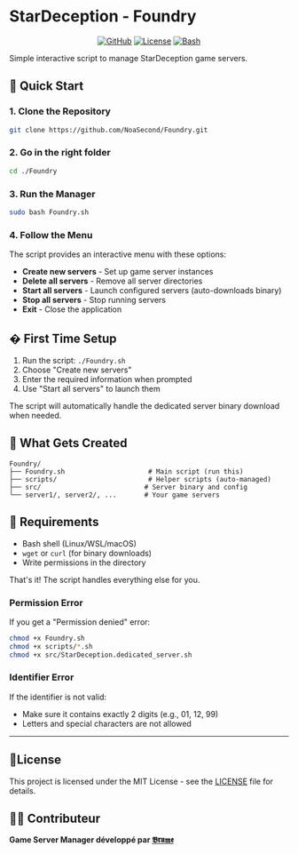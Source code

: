 # StarDeception - Foundry

<div align="center">

[![GitHub](https://img.shields.io/badge/GitHub-NoaSecond%2FFoundry-blue?style=flat-square&logo=github)](https://github.com/NoaSecond/Foundry)
[![License](https://img.shields.io/badge/License-MIT-green?style=flat-square)](LICENSE)
[![Bash](https://img.shields.io/badge/Bash-5.0+-brightgreen?style=flat-square&logo=gnu-bash)](https://www.gnu.org/software/bash/)

</div>

Simple interactive script to manage StarDeception game servers.

## 🚀 Quick Start

### 1. Clone the Repository
```bash
git clone https://github.com/NoaSecond/Foundry.git
```

### 2. Go in the right folder
```bash
cd ./Foundry
```

### 3. Run the Manager
```bash
sudo bash Foundry.sh
```

### 4. Follow the Menu
The script provides an interactive menu with these options:
- **Create new servers** - Set up game server instances
- **Delete all servers** - Remove all server directories
- **Start all servers** - Launch configured servers (auto-downloads binary)
- **Stop all servers** - Stop running servers
- **Exit** - Close the application

## � First Time Setup

1. Run the script: `./Foundry.sh`
2. Choose "Create new servers"
3. Enter the required information when prompted
4. Use "Start all servers" to launch them

The script will automatically handle the dedicated server binary download when needed.

## 📁 What Gets Created

```
Foundry/
├── Foundry.sh                     # Main script (run this)
├── scripts/                       # Helper scripts (auto-managed)
├── src/                          # Server binary and config
└── server1/, server2/, ...       # Your game servers
```

## 🔧 Requirements

- Bash shell (Linux/WSL/macOS)
- `wget` or `curl` (for binary downloads)
- Write permissions in the directory

That's it! The script handles everything else for you.

### Permission Error
If you get a "Permission denied" error:
```bash
chmod +x Foundry.sh
chmod +x scripts/*.sh
chmod +x src/StarDeception.dedicated_server.sh
```

### Identifier Error
If the identifier is not valid:
- Make sure it contains exactly 2 digits (e.g., 01, 12, 99)
- Letters and special characters are not allowed

---

## 📄License

This project is licensed under the MIT License - see the [LICENSE](LICENSE) file for details.

## 👨‍💻 Contributeur

**Game Server Manager développé par [𝕭𝖗𝖚𝖒𝖊](https://noasecond.com)**
